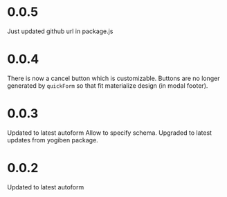 # 0.0.5

Just updated github url in package.js

# 0.0.4

There is now a cancel button which is customizable.
Buttons are no longer generated by `quickForm` so that fit materialize design
(in modal footer).

# 0.0.3

Updated to latest autoform
Allow to specify schema.
Upgraded to latest updates from yogiben package.

# 0.0.2

Updated to latest autoform
